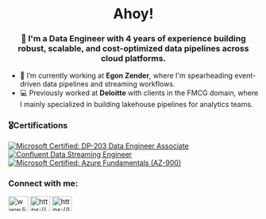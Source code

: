 <h1 align="center">Ahoy!</h1>
<h3 align="center">

🚀 I'm a Data Engineer with 4 years of experience building robust, scalable, and cost-optimized data pipelines across cloud platforms.</h3>

- 🔭 I’m currently working at **Egon Zender**, where I'm spearheading event-driven data pipelines and streaming workflows.
- 💻 Previously worked at **Deloitte** with clients in the FMCG domain, where I mainly specialized in building lakehouse pipelines for analytics teams.

<h3 align="left">🎖️Certifications</h3>
<p align="left">
  <a href="#" title="Microsoft Certified: DP-203 Data Engineer Associate">
    <img
      src="https://img.shields.io/badge/DP--203%20Data%20Engineer%20Associate-Microsoft%20Certified-0078D4?logo=microsoft-azure&logoColor=white"
      alt="Microsoft Certified: DP-203 Data Engineer Associate" />
  </a>
  
  <a href="#" title="Confluent Data Streaming Engineer">
    <img
      src="https://img.shields.io/badge/Data%20Streaming%20Engineer-Confluent-0A49A1?logo=confluent&logoColor=white"
      alt="Confluent Data Streaming Engineer" />
  </a>
  
  <a href="#" title="Microsoft Certified: Azure Fundamentals (AZ-900)">
    <img
      src="https://img.shields.io/badge/AZ--900%20Azure%20Fundamentals-Microsoft%20Certified-0078D4?logo=microsoft-azure&logoColor=white"
      alt="Microsoft Certified: Azure Fundamentals (AZ-900)" />
  </a>
</p>


<h3 align="left">Connect with me:</h3>
<p align="left">
<a href="https://linkedin.com/in/www.linkedin.com/in/arpit-saxena-8a795b150" target="blank"><img align="center" src="https://raw.githubusercontent.com/rahuldkjain/github-profile-readme-generator/master/src/images/icons/Social/linked-in-alt.svg" alt="www.linkedin.com/in/arpit-saxena-8a795b150" height="30" width="40" /></a>
<a href="https://www.youtube.com/c/https://www.youtube.com/@arpit.saxena7" target="blank"><img align="center" src="https://raw.githubusercontent.com/rahuldkjain/github-profile-readme-generator/master/src/images/icons/Social/youtube.svg" alt="https://www.youtube.com/@arpit.saxena7" height="30" width="40" /></a>
<a href="https://www.leetcode.com/https://leetcode.com/u/arpit13021999/" target="blank"><img align="center" src="https://raw.githubusercontent.com/rahuldkjain/github-profile-readme-generator/master/src/images/icons/Social/leet-code.svg" alt="https://leetcode.com/u/arpit13021999/" height="30" width="40" /></a>
</p>


